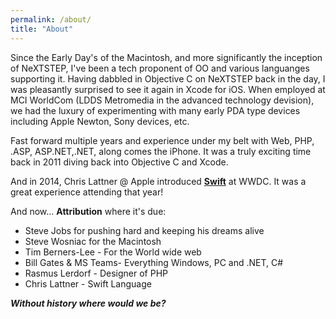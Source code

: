 ```yaml
---
permalink: /about/
title: "About"
---
```


Since the Early Day's of the Macintosh, and more significantly the inception of NeXTSTEP, I've been a tech proponent
of OO and various languanges supporting it.  Having dabbled in Objective C on NeXTSTEP back in the day, I was pleasantly
surprised to see it again in Xcode for iOS.    When employed at MCI WorldCom (LDDS Metromedia in the advanced technology devision), 
we had the luxury of experimenting with many early PDA type devices including Apple Newton, Sony devices, etc.  

Fast forward multiple years and experience under my belt with Web, PHP, .ASP, ASP.NET,.NET, along comes the iPhone.
It was a truly exciting time back in 2011 diving back into Objective C and Xcode.  

And in 2014, Chris Lattner @ Apple introduced **[Swift](https://swift.org)** at WWDC.  It was a great experience attending that year!

And now... **Attribution** where it's due:

* Steve Jobs for pushing hard and keeping his dreams alive
* Steve Wosniac for the Macintosh
* Tim Berners-Lee - For the World wide web
* Bill Gates & MS Teams- Everything Windows, PC and .NET, C#
* Rasmus Lerdorf - Designer of PHP
* Chris Lattner - Swift Language

***Without history where would we be?***
